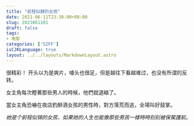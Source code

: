 ```yaml
---
title: "前程似錦的女孩"
date: 2021-06-11T23:30:00+08:00
slug: 2021061101
draft: false
tags:
- 电影
categories: ['SIFF']
isCJKLanguage: true
layout: ../../layouts/MarkdownLayout.astro
---
```


很精彩！
开头以为是爽片，噱头也很足，但是越往下看越难过，也没有所谓的反转。

女主角每次瞪著那些男人的時候，他們就退縮了。

當女主角恐嚇在夜店釣醉酒女孩的男性時，對方落荒而逃，全場叫好鼓掌。

*她是个前程似锦的女孩，如果她的人生也能像那些男孩一樣時時刻刻被保駕護航。*
